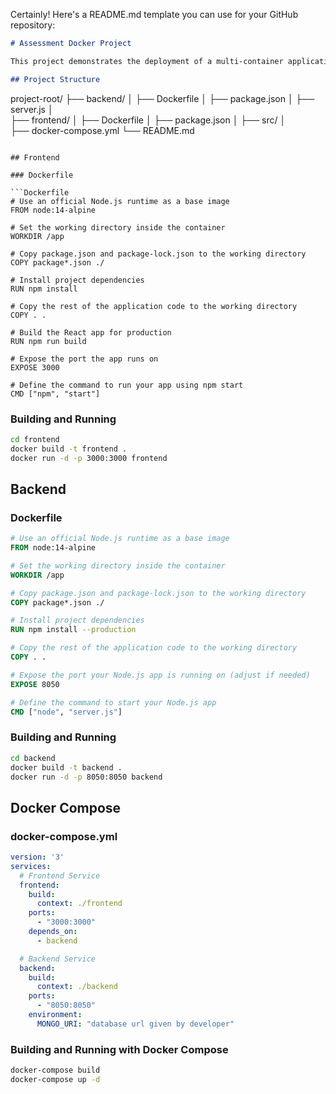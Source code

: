 Certainly! Here's a README.md template you can use for your GitHub repository:

```markdown
# Assessment Docker Project

This project demonstrates the deployment of a multi-container application using Docker Compose. The application consists of a frontend and a backend.

## Project Structure

```
project-root/
├── backend/
│   ├── Dockerfile
│   ├── package.json
│   ├── server.js
│   
├── frontend/
│   ├── Dockerfile
│   ├── package.json
│   ├── src/
│   
├── docker-compose.yml
└── README.md
```

## Frontend

### Dockerfile

```Dockerfile
# Use an official Node.js runtime as a base image
FROM node:14-alpine

# Set the working directory inside the container
WORKDIR /app

# Copy package.json and package-lock.json to the working directory
COPY package*.json ./

# Install project dependencies
RUN npm install

# Copy the rest of the application code to the working directory
COPY . .

# Build the React app for production
RUN npm run build

# Expose the port the app runs on
EXPOSE 3000

# Define the command to run your app using npm start
CMD ["npm", "start"]
```

### Building and Running

```bash
cd frontend
docker build -t frontend .
docker run -d -p 3000:3000 frontend
```

## Backend

### Dockerfile

```Dockerfile
# Use an official Node.js runtime as a base image
FROM node:14-alpine

# Set the working directory inside the container
WORKDIR /app

# Copy package.json and package-lock.json to the working directory
COPY package*.json ./

# Install project dependencies
RUN npm install --production

# Copy the rest of the application code to the working directory
COPY . .

# Expose the port your Node.js app is running on (adjust if needed)
EXPOSE 8050

# Define the command to start your Node.js app
CMD ["node", "server.js"]
```

### Building and Running

```bash
cd backend
docker build -t backend .
docker run -d -p 8050:8050 backend
```

## Docker Compose

### docker-compose.yml

```yaml
version: '3'
services:
  # Frontend Service
  frontend:
    build:
      context: ./frontend
    ports:
      - "3000:3000"
    depends_on:
      - backend

  # Backend Service
  backend:
    build:
      context: ./backend
    ports:
      - "8050:8050"
    environment:
      MONGO_URI: "database url given by developer"
```

### Building and Running with Docker Compose

```bash
docker-compose build
docker-compose up -d
```

